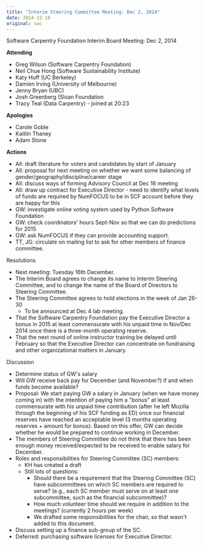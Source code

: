 ```yaml
---
title: "Interim Steering Committee Meeting: Dec 2, 2014"
date: 2014-12-19
original: swc
---
```

<p>Software Carpentry Foundation Interim Board Meeting: Dec 2, 2014</p>
<p><strong>Attending</strong></p>
<ul>
<li>Greg Wilson (Software Carpentry Foundation)</li>
<li>Neil Chue Hong (Software Sustainability Institute)</li>
<li>Katy Huff (UC Berkeley)</li>
<li>Damien Irving (University of Melbourne)</li>
<li>Jenny Bryan (UBC)</li>
<li>Josh Greenberg (Sloan Foundation</li>
<li>Tracy Teal (Data Carpentry) - joined at 20:23</li>
</ul>
<p><strong>Apologies</strong></p>
<ul>
<li>Carole Goble</li>
<li>Kaitlin Thaney</li>
<li>Adam Stone</li>
</ul>
<p><strong>Actions</strong></p>
<ul>
<li>All: draft literature for voters and candidates by start of January</li>
<li>All: proposal for next meeting on whether we want some balancing of gender/geography/discipline/career stage</li>
<li>All: discuss ways of forming Advisory Council at Dec 16 meeting</li>
<li>All: draw up contract for Executive Director - need to identify what levels of funds are required by NumFOCUS to be in SCF account before they are happy for this</li>
<li>GW: investigate online voting system used by Python Software Foundation</li>
<li>GW: check coordinators' hours Sept-Nov so that we can do predictions for 2015</li>
<li>GW: ask NumFOCUS if they can provide accounting support.</li>
<li>TT, JG: circulate on mailing list to ask for other members of finance committee.</li>
</ul>
<p>Resolutions</p>
<ul>
<li>Next meeting: Tuesday 16th December.</li>
<li>The Interim Board agrees to change its name to Interim Steering Committee, and to change the name of the Board of Directors to Steering Committee.</li>
<li>The Steering Committee agrees to hold elections in the week of Jan 26-30
  <ul>
    <li>To be announced at Dec 4 lab meeting.</li>
  </ul>
</li>
<li>That the Software Carpentry Foundation pay the Executive Director a bonus in 2015 at least commensurate with his unpaid time in Nov/Dec 2014 once there is a three-month operating reserve.</li>
<li>That the next round of online instructor training be delayed until February so that the Executive Director can concentrate on fundraising and other organizational matters in January.</li>
</ul>
<p>Discussion</p>
<ul>
<li>Determine status of GW's salary</li>
<li>Will GW receive back pay for December (and November?) if and when funds become available?</li>
<li>Proposal: We start paying GW a salary in January (when we have money coming in) with the intention of paying him a "bonus" at least commensurate with his unpaid time contribution (after he left Mozilla through the beginning of his SCF funding as ED) once our financial reserves have reached an acceptable level (3 months operating reserves + amount for bonus). Based on this offer, GW can decide whether he would be prepared to continue working in December.</li>
<li>The members of Steering Committee do not think that there has been enough money received/expected to be received to enable salary for December.</li>
<li>Roles and responsibilities for Steering Committee (SC) members:
  <ul>
    <li>KH has created a draft</li>
    <li>Still lots of questions:
      <ul>
  <li>Should there be a requirement that the Steering Committee (SC) have subcommittees on which SC members are required to serve? (e.g., each SC member must serve on at least one subcommittee, such as the financial subcommittee)?</li>
  <li>How much volunteer time should we require in addition to the meetings? (currently 2 hours per week)</li>
  <li>We drafted some responsibilities for the chair, so that wasn't added to this document.</li>
      </ul>
    </li>
  </ul>
</li>
<li>Discuss setting up a finance sub-group of the SC.</li>
<li>Deferred: purchasing software licenses for Executive Director.</li>
</ul>
